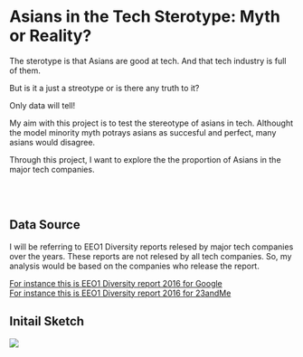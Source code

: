 <p></p>
<h1>Asians in the Tech Sterotype: Myth or Reality?</h1>
<p>The sterotype is that Asians are good at tech. And that tech industry is full of them. </p>
<p>But is it a just a streotype or is there any truth to it?</p>
<p>Only data will tell!</p>
<p>My aim with this project is to test the stereotype of asians in tech. Althought the model minority myth potrays asians as succesful and perfect, many asians would disagree.</p>
<p>Through this project, I want to explore the the proportion of Asians in the major tech companies. </p>
<br>
<br>
<h2>Data Source</h2>
<p>I will be referring to EEO1 Diversity reports relesed by major tech companies over the years. These reports are not relesed by all tech companies. So, my analysis would be based on the companies who release the report.</p>
<a href="https://www.documentcloud.org/documents/4107286-23andMe-2016.html">For instance this is EEO1 Diversity report 2016 for Google</a>
<br>
<a href="https://www.documentcloud.org/documents/4107286-23andMe-2016.html">For instance this is EEO1 Diversity report 2016 for 23andMe</a>
<br>
<h2>Initail Sketch</h2>
<img src="https://drive.google.com/file/d/13ZcG6g8ANnUErQZZvvYfu1NIUtMdj5th/view?usp=sharing" >



<p></p>
<p></p>
